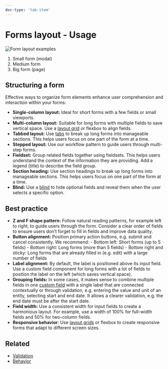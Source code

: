 ```yaml
---
doc-type: 'tab-item'
---
```

# Forms layout - Usage

![Form layout examples](https://www.figma.com/design/wEptRgAezDU1z80Cn3eZ0o/iX-Pattern-Illustrations?node-id=3046-516&t=kneyH2DQ9aKpFhdv-4)

1. Small form (modal)
2. Medium form
3. Big form (page)

## Structuring a form

Effective ways to organize form elements enhance user comprehension and interaction within your forms:

- **Single-column layout:** Ideal for short forms with a few fields or small viewports.
- **Multi-column layout:** Suitable for long forms with multiple fields to save vertical space. Use a [layout grid](../layout-grid) or flexbox to align fields.
- **Tabbed layout:** Use [tabs](../tabs) to break up long forms into manageable sections. This helps users focus on one part of the form at a time.
- **Stepped layout:** Use our workflow pattern to guide users through multi-step forms.
- **Fieldset:** Group related fields together using fieldsets. This helps users understand the context of the information they are providing. Add a legend (title) to describe the field group.
- **Section heading:** Use section headings to break up long forms into manageable sections. This helps users focus on one part of the form at a time.
- **Blind:** Use a [blind](../blind) to hide optional fields and reveal them when the user selects a specific option.

## Best practice

- **Z and F shape pattern:** Follow natural reading patterns, for example left to right, to guide users through the form. Consider a clear order of fields to ensure users don’t forget to fill in fields and improve data quality.
- **Button alignment:** Position primary action buttons, e.g. submit and cancel consistently. We recommend: - Bottom left: Short forms (up to 5 fields) - Bottom right: Long forms (more than 5 fields) - Bottom right and sticky: Long forms that are already filled in (e.g. edit) with a large number of fields
- **Label alignment:** By default, the label is positioned above its input field. Use a custom field component for long forms with a lot of fields to position the label on the left (which saves vertical space).
- **Grouping fields:** In some cases, it makes sense to combine multiple fields in one [custom field](../custom-field) with a single label that are connected contextually or through validation, e.g. entering the value and unit of an entity, selecting start and end date. It allows a clearer validation, e.g. the end date must be after the start date.
- **Field width:** Use a consistent width for input fields to create a harmonious layout. For example, use a width of 100% for full-width fields and 50% for two-column fields.
 - **Responsive behavior**: Use [layout grids](../layout-grid/) or flexbox to create responsive forms that adapt to different screen sizes.

## Related

- [Validation](../forms-validation)
- [Behavior](../forms-behavior)